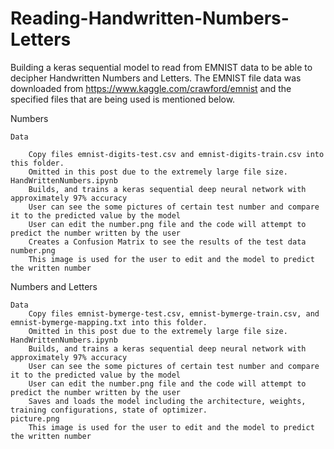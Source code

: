 # Reading-Handwritten-Numbers-Letters
Building a keras sequential model to read from EMNIST data to be able to decipher Handwritten Numbers and Letters.
The EMNIST file data was downloaded from https://www.kaggle.com/crawford/emnist and the specified files that are
being used is mentioned below.

Numbers

	Data
	
		Copy files emnist-digits-test.csv and emnist-digits-train.csv into this folder.
		Omitted in this post due to the extremely large file size.
	HandWrittenNumbers.ipynb 
		Builds, and trains a keras sequential deep neural network with approximately 97% accuracy
		User can see the some pictures of certain test number and compare it to the predicted value by the model
		User can edit the number.png file and the code will attempt to predict the number written by the user
		Creates a Confusion Matrix to see the results of the test data
	number.png
		This image is used for the user to edit and the model to predict the written number
		
Numbers and Letters

	Data
		Copy files emnist-bymerge-test.csv, emnist-bymerge-train.csv, and emnist-bymerge-mapping.txt into this folder.
		Omitted in this post due to the extremely large file size.
	HandWrittenNumbers.ipynb 
		Builds, and trains a keras sequential deep neural network with approximately 97% accuracy
		User can see the some pictures of certain test number and compare it to the predicted value by the model
		User can edit the number.png file and the code will attempt to predict the number written by the user
		Saves and loads the model including the architecture, weights, training configurations, state of optimizer.
	picture.png
		This image is used for the user to edit and the model to predict the written number

